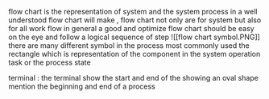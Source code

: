  flow chart is the representation of system and the system process in a  well understood flow chart will make  , flow chart not only are for system but  also for all work flow in general  a good and optimize flow chart  should be easy on the eye  and follow a logical sequence of step 
 ![[flow chart symbol.PNG]]
there are many different symbol in the process most commonly used the rectangle which  is representation of the component in the system operation task or  the process state   


terminal : 
the terminal show the start and end of the  showing an oval shape mention the beginning and end of a process 
